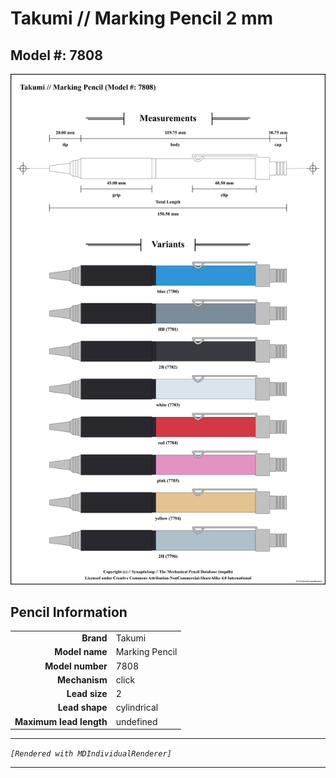 # Takumi // Marking Pencil 2 mm

## Model #: 7808

<img src="./marking-pencil-7808-2.0-grouped.png">

## Pencil Information

|     |     |
| ---: | :--- |
| **Brand** | Takumi |
| **Model name** | Marking Pencil |
| **Model number** | 7808 |
| **Mechanism** | click |
| **Lead size** | 2 |
| **Lead shape** | cylindrical |
| **Maximum lead length** | undefined |


---

_`[Rendered with MDIndividualRenderer]`_

---

